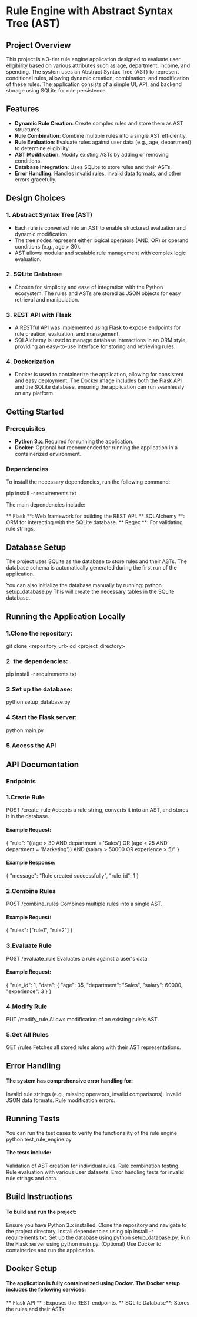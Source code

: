 # Rule Engine with Abstract Syntax Tree (AST)

## Project Overview

This project is a 3-tier rule engine application designed to evaluate user eligibility based on various attributes such as age, department, income, and spending. The system uses an Abstract Syntax Tree (AST) to represent conditional rules, allowing dynamic creation, combination, and modification of these rules. The application consists of a simple UI, API, and backend storage using SQLite for rule persistence.

## Features

- **Dynamic Rule Creation**: Create complex rules and store them as AST structures.
- **Rule Combination**: Combine multiple rules into a single AST efficiently.
- **Rule Evaluation**: Evaluate rules against user data (e.g., age, department) to determine eligibility.
- **AST Modification**: Modify existing ASTs by adding or removing conditions.
- **Database Integration**: Uses SQLite to store rules and their ASTs.
- **Error Handling**: Handles invalid rules, invalid data formats, and other errors gracefully.

## Design Choices

### 1. **Abstract Syntax Tree (AST)**
   - Each rule is converted into an AST to enable structured evaluation and dynamic modification.
   - The tree nodes represent either logical operators (AND, OR) or operand conditions (e.g., age > 30).
   - AST allows modular and scalable rule management with complex logic evaluation.

### 2. **SQLite Database**
   - Chosen for simplicity and ease of integration with the Python ecosystem. The rules and ASTs are stored as JSON objects for easy retrieval and manipulation.

### 3. **REST API with Flask**
   - A RESTful API was implemented using Flask to expose endpoints for rule creation, evaluation, and management.
   - SQLAlchemy is used to manage database interactions in an ORM style, providing an easy-to-use interface for storing and retrieving rules.

### 4. **Dockerization**
   - Docker is used to containerize the application, allowing for consistent and easy deployment. The Docker image includes both the Flask API and the SQLite database, ensuring the application can run seamlessly on any platform.

## Getting Started

### Prerequisites

- **Python 3.x**: Required for running the application.
- **Docker**: Optional but recommended for running the application in a containerized environment.

### Dependencies

To install the necessary dependencies, run the following command:

pip install -r requirements.txt

The main dependencies include:

** Flask **: Web framework for building the REST API.
** SQLAlchemy **: ORM for interacting with the SQLite database.
** Regex **: For validating rule strings.

## Database Setup
The project uses SQLite as the database to store rules and their ASTs. The database schema is automatically generated during the first run of the application.

You can also initialize the database manually by running:
python setup_database.py
This will create the necessary tables in the SQLite database.

## Running the Application Locally
### 1.Clone the repository:
git clone <repository_url>
cd <project_directory>
### 2. the dependencies:
pip install -r requirements.txt
### 3.Set up the database:
python setup_database.py
### 4.Start the Flask server:
python main.py
### 5.Access the API 

## API Documentation
### Endpoints
### 1.Create Rule
POST /create_rule
Accepts a rule string, converts it into an AST, and stores it in the database.
#### Example Request:
{
  "rule": "((age > 30 AND department = 'Sales') OR (age < 25 AND department = 'Marketing')) AND (salary > 50000 OR experience > 5)"
}
#### Example Response:
{
  "message": "Rule created successfully",
  "rule_id": 1
}
### 2.Combine Rules
POST /combine_rules
Combines multiple rules into a single AST.
#### Example Request:
{
  "rules": ["rule1", "rule2"]
}

### 3.Evaluate Rule
POST /evaluate_rule
Evaluates a rule against a user's data.
#### Example Request:
{
  "rule_id": 1,
  "data": {
    "age": 35,
    "department": "Sales",
    "salary": 60000,
    "experience": 3
  }
}

### 4.Modify Rule
PUT /modify_rule
Allows modification of an existing rule's AST.

### 5.Get All Rules
GET /rules
Fetches all stored rules along with their AST representations.

## Error Handling
#### The system has comprehensive error handling for:

Invalid rule strings (e.g., missing operators, invalid comparisons).
Invalid JSON data formats.
Rule modification errors.

## Running Tests
You can run the test cases to verify the functionality of the rule engine
python test_rule_engine.py
#### The tests include:
Validation of AST creation for individual rules.
Rule combination testing.
Rule evaluation with various user datasets.
Error handling tests for invalid rule strings and data.

## Build Instructions
#### To build and run the project:

Ensure you have Python 3.x installed.
Clone the repository and navigate to the project directory.
Install dependencies using pip install -r requirements.txt.
Set up the database using python setup_database.py.
Run the Flask server using python main.py.
(Optional) Use Docker to containerize and run the application.

## Docker Setup
#### The application is fully containerized using Docker. The Docker setup includes the following services:

** Flask API ** : Exposes the REST endpoints.
** SQLite Database**: Stores the rules and their ASTs.

